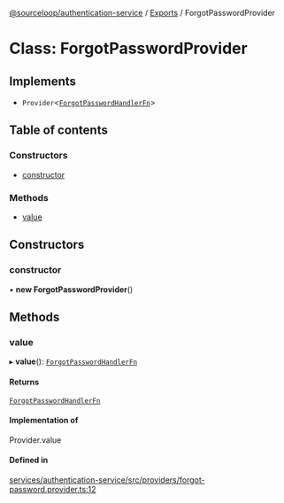 [@sourceloop/authentication-service](../README.md) / [Exports](../modules.md) / ForgotPasswordProvider

# Class: ForgotPasswordProvider

## Implements

- `Provider`<[`ForgotPasswordHandlerFn`](../interfaces/ForgotPasswordHandlerFn.md)\>

## Table of contents

### Constructors

- [constructor](ForgotPasswordProvider.md#constructor)

### Methods

- [value](ForgotPasswordProvider.md#value)

## Constructors

### constructor

• **new ForgotPasswordProvider**()

## Methods

### value

▸ **value**(): [`ForgotPasswordHandlerFn`](../interfaces/ForgotPasswordHandlerFn.md)

#### Returns

[`ForgotPasswordHandlerFn`](../interfaces/ForgotPasswordHandlerFn.md)

#### Implementation of

Provider.value

#### Defined in

[services/authentication-service/src/providers/forgot-password.provider.ts:12](https://github.com/sourcefuse/loopback4-microservice-catalog/blob/6c16af104/services/authentication-service/src/providers/forgot-password.provider.ts#L12)
